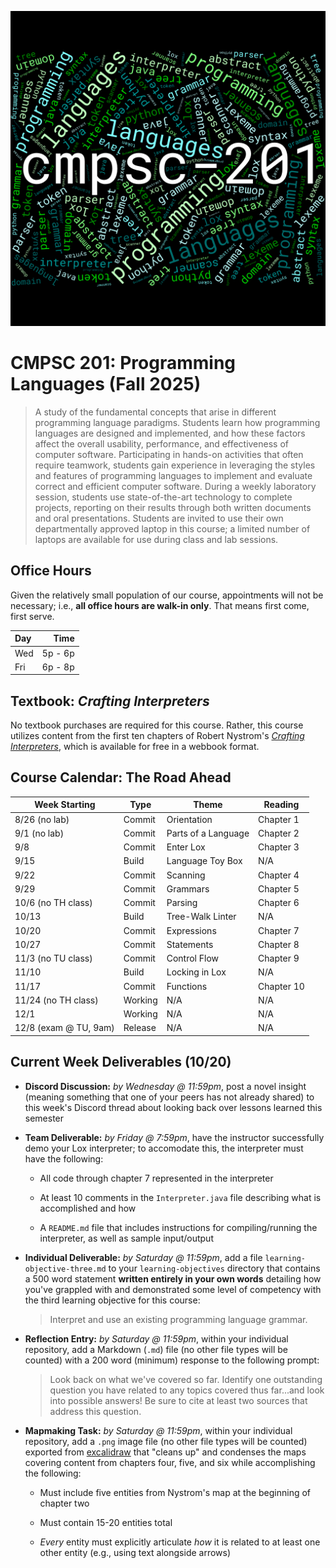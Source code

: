 ![CMPSC 201 word cloud](../assets/allegheny-college-cmpsc-201-fall-2025.png)

# CMPSC 201: Programming Languages (Fall 2025)

> A study of the fundamental concepts that arise in different programming
language paradigms. Students learn how programming languages are designed and
implemented, and how these factors affect the overall usability, performance,
and effectiveness of computer software. Participating in hands-on activities
that often require teamwork, students gain experience in leveraging the styles
and features of programming languages to implement and evaluate correct and
efficient computer software. During a weekly laboratory session, students use
state-of-the-art technology to complete projects, reporting on their results
through both written documents and oral presentations. Students are invited to
use their own departmentally approved laptop in this course; a limited number of
laptops are available for use during class and lab sessions.

## Office Hours

Given the relatively small population of our course, appointments will not be
necessary; i.e., **all office hours are walk-in only**. That means first come,
first serve.

| Day | Time          |
| :-- | ------------: |
| Wed | 5p - 6p       |
| Fri | 6p - 8p       |

## Textbook: *Crafting Interpreters*

No textbook purchases are required for this course. Rather, this course utilizes
content from the first ten chapters of Robert Nystrom's
[*Crafting Interpreters*](https://craftinginterpreters.com/contents.html), which
is available for free in a webbook format.

## Course Calendar: The Road Ahead

| Week Starting            | Type      | Theme                    | Reading    |
| ------------------------ | --------- | ------------------------ | ---------- |
| 8/26 (no lab)            | Commit    | Orientation              | Chapter 1  |
| 9/1 (no lab)             | Commit    | Parts of a Language      | Chapter 2  |
| 9/8                      | Commit    | Enter Lox                | Chapter 3  |
| 9/15                     | Build     | Language Toy Box         | N/A        |
| 9/22                     | Commit    | Scanning                 | Chapter 4  |
| 9/29                     | Commit    | Grammars                 | Chapter 5  |
| 10/6 (no TH class)       | Commit    | Parsing                  | Chapter 6  |
| 10/13                    | Build     | Tree-Walk Linter         | N/A        |
| 10/20                    | Commit    | Expressions              | Chapter 7  |
| 10/27                    | Commit    | Statements               | Chapter 8  |
| 11/3 (no TU class)       | Commit    | Control Flow             | Chapter 9  |
| 11/10                    | Build     | Locking in Lox           | N/A        |
| 11/17                    | Commit    | Functions                | Chapter 10 |
| 11/24 (no TH class)      | Working   | N/A                      | N/A        |
| 12/1                     | Working   | N/A                      | N/A        |
| 12/8 (exam @ TU, 9am)    | Release   | N/A                      | N/A        |

## Current Week Deliverables (10/20)

- **Discord Discussion:** *by Wednesday @ 11:59pm*, post a novel insight
  (meaning something that one of your peers has not already shared) to this
  week's Discord thread about looking back over lessons learned this semester

- **Team Deliverable:** *by Friday @ 7:59pm*, have the instructor successfully
  demo your Lox interpreter; to accomodate this, the interpreter must have the
  following:

  - All code through chapter 7 represented in the interpreter

  - At least 10 comments in the `Interpreter.java` file describing what is
    accomplished and how

  - A `README.md` file that includes instructions for compiling/running the
    interpreter, as well as sample input/output

- **Individual Deliverable:** *by Saturday @ 11:59pm*, add a file
  `learning-objective-three.md` to your `learning-objectives` directory that
  contains a 500 word statement **written entirely in your own words** detailing
  how you've grappled with and demonstrated some level of competency with
  the third learning objective for this course:

  > Interpret and use an existing programming language grammar.

- **Reflection Entry:** *by Saturday @ 11:59pm*, within your individual
  repository, add a Markdown (`.md`) file (no other file types will be counted)
  with a 200 word (minimum) response to the following prompt:
  
  > Look back on what we've covered so far. Identify one outstanding question
  > you have related to any topics covered thus far...and look into possible
  > answers! Be sure to cite at least two sources that address this question.

- **Mapmaking Task:** *by Saturday @ 11:59pm*, within your individual
  repository, add a `.png` image file (no other file types will be counted)
  exported from [excalidraw](https://excalidraw.com/) that "cleans up" and
  condenses the maps covering content from chapters four, five, and six while
  accomplishing the following:
  
  - Must include five entities from Nystrom's map at the beginning of chapter
    two

  - Must contain 15-20 entities total

  - *Every* entity must explicitly articulate *how* it is related to at least
    one other entity (e.g., using text alongside arrows)
